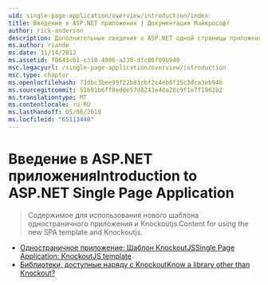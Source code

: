```yaml
---
uid: single-page-application/overview/introduction/index
title: Введение в ASP.NET приложения | Документация Майкрософт
author: rick-anderson
description: Дополнительные сведения о ASP.NET одной страницы приложения ASP.NET единый одностраничное приложение (SPA) позволяет создавать приложения, включающие значительные проводятся на стороне клиента...
ms.author: riande
ms.date: 11/14/2012
ms.assetid: f0643c61-c310-4906-a238-dfc86f09b940
msc.legacyurl: /single-page-application/overview/introduction
msc.type: chapter
ms.openlocfilehash: 73dbc3bee99f22b83cbf2c4eb8f35c3dca3eb94b
ms.sourcegitcommit: 51b01b6ff8edde57d8243e4da28c9f1e7f1962b2
ms.translationtype: MT
ms.contentlocale: ru-RU
ms.lasthandoff: 05/06/2019
ms.locfileid: "65113440"
---
```

# <a name="introduction-to-aspnet-single-page-application"></a><span data-ttu-id="40dcd-103">Введение в ASP.NET приложения</span><span class="sxs-lookup"><span data-stu-id="40dcd-103">Introduction to ASP.NET Single Page Application</span></span>

> <span data-ttu-id="40dcd-104">Содержимое для использования нового шаблона одностраничного приложения и Knockoutjs.</span><span class="sxs-lookup"><span data-stu-id="40dcd-104">Content for using the new SPA template and Knockoutjs.</span></span>

- [<span data-ttu-id="40dcd-105">Одностраничное приложение: Шаблон KnockoutJS</span><span class="sxs-lookup"><span data-stu-id="40dcd-105">Single Page Application: KnockoutJS template</span></span>](knockoutjs-template.md)
- [<span data-ttu-id="40dcd-106">Библиотеки, доступные наряду с Knockout</span><span class="sxs-lookup"><span data-stu-id="40dcd-106">Know a library other than Knockout?</span></span>](other-libraries.md)
